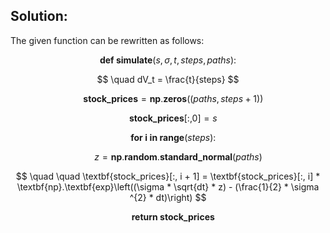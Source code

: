 

## Solution:
The given function can be rewritten as follows:

$$ \textbf{def simulate}(s, \sigma, t, steps, paths): $$

$$ \quad dV_t = \frac{t}{steps} $$

$$ \quad \textbf{stock_prices} = \textbf{np}.\textbf{zeros}((paths, steps + 1)) $$

$$ \quad \textbf{stock_prices}[:, 0] = s $$

$$ \quad \textbf{for} \; \textbf{i} \; \textbf{in} \; \textbf{range}(steps): $$

$$ \quad \quad z = \textbf{np}.\textbf{random}.\textbf{standard_normal}(paths) $$

$$ \quad \quad \textbf{stock_prices}[:, i + 1] = \textbf{stock_prices}[:, i] * \textbf{np}.\textbf{exp}\left((\sigma * \sqrt{dt} * z) - (\frac{1}{2} * \sigma ^{2} * dt)\right) $$

$$ \quad \textbf{return stock_prices} $$
